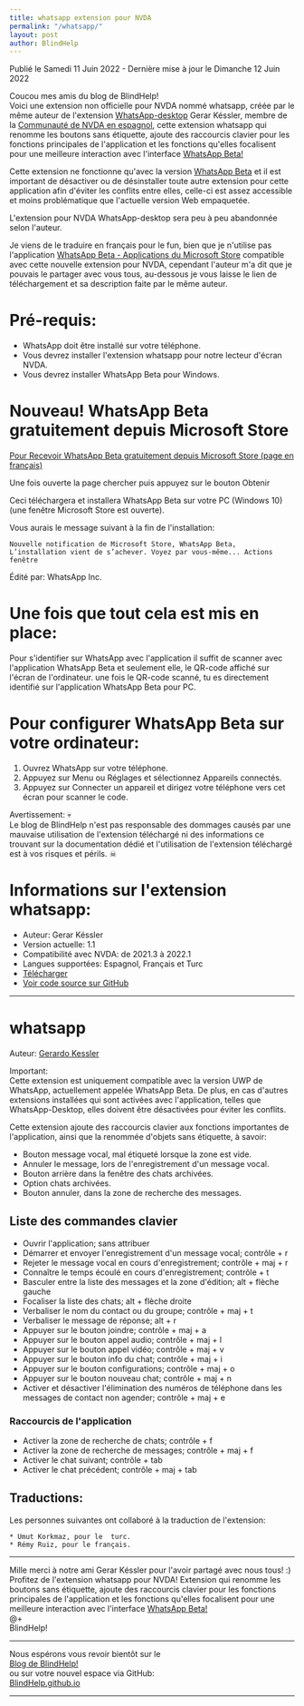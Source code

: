 ```yaml
---
title: whatsapp extension pour NVDA
permalink: "/whatsapp/"
layout: post
author: BlindHelp
---
```


<footer>Publié le Samedi 11 Juin 2022 - Dernière mise à jour le Dimanche 12 Juin 2022</footer>

Coucou mes amis du blog de BlindHelp!    
Voici une extension non officielle  pour NVDA nommé whatsapp, créée par le même auteur de l'extension [WhatsApp-desktop](https://blindhelp.github.io/WhatsApp-desktop/) Gerar Késsler, membre de la [Communauté de NVDA en espagnol](https://nvda.es/), cette extension whatsapp qui renomme les boutons sans étiquette, ajoute des raccourcis clavier pour les fonctions principales de l'application et les fonctions qu'elles focalisent pour une meilleure interaction avec l'interface [WhatsApp Beta!](https://www.microsoft.com/fr-fr/p/whatsapp-beta/9nbdxk71nk08)    

Cette extension ne fonctionne qu'avec la version [WhatsApp Beta](https://www.microsoft.com/fr-fr/p/whatsapp-beta/9nbdxk71nk08) et il est important de désactiver ou de désinstaller toute autre extension pour cette application afin d'éviter les conflits entre elles, celle-ci est assez accessible et moins problématique que l'actuelle version Web empaquetée.    

L'extension pour NVDA WhatsApp-desktop sera peu à peu abandonnée selon l'auteur.    

Je viens de le traduire en français pour le fun, bien que je n'utilise pas l'application [WhatsApp Beta - Applications du Microsoft Store](https://www.microsoft.com/fr-fr/p/whatsapp-beta/9nbdxk71nk08) compatible avec cette nouvelle extension pour NVDA, cependant l'auteur m'a dit que je pouvais le partager avec vous tous, au-dessous je vous laisse le lien de téléchargement et sa description faite par le même auteur.    

# Pré-requis: #

* WhatsApp doit être installé sur votre téléphone.
* Vous devrez installer  l'extension whatsapp pour notre lecteur d'écran NVDA.
* Vous devrez installer WhatsApp Beta pour Windows.

# Nouveau! WhatsApp Beta gratuitement depuis  Microsoft Store

[Pour Recevoir WhatsApp Beta gratuitement depuis  Microsoft Store (page en français)](https://www.microsoft.com/fr-fr/p/whatsapp-beta/9nbdxk71nk08)

Une fois ouverte la page chercher puis appuyez sur le bouton Obtenir

Ceci téléchargera et installera WhatsApp Beta sur votre PC (Windows 10) (une fenêtre Microsoft Store est ouverte).

Vous aurais le message suivant à la fin de l'installation:

`Nouvelle notification de Microsoft Store, WhatsApp Beta, L’installation vient de s’achever. Voyez par vous-même... Actions fenêtre`    

Édité par: WhatsApp Inc.


# Une fois que tout cela est mis en place: #

Pour s'identifier sur WhatsApp avec l'application il suffit de scanner avec l'application WhatsApp Beta et seulement elle, le QR-code affiché sur l'écran de l'ordinateur. une fois le QR-code scanné, tu es directement identifié sur l'application WhatsApp Beta pour PC.

# Pour configurer WhatsApp Beta sur votre ordinateur: #

1. Ouvrez WhatsApp sur votre téléphone.
2. Appuyez sur Menu ou Réglages et sélectionnez Appareils connectés.
3. Appuyez sur Connecter un appareil et dirigez votre téléphone vers cet écran pour scanner le code.

Avertissement: 💀  
Le blog de BlindHelp n'est pas responsable des dommages causés par une mauvaise utilisation de l'extension téléchargé ni des informations ce trouvant sur la documentation dédié et l'utilisation de l'extension téléchargé est à vos risques et périls. ☠  

# Informations sur l'extension whatsapp: #

* Auteur: <span lang="es">Gerar Késsler</span>
* Version actuelle: 1.1
* Compatibilité avec NVDA: de 2021.3 à 2022.1
* Langues supportées: Espagnol, Français et Turc
* [Télécharger](https://nvda.es/files/get.php?file=whatsapp)
* [Voir code source sur GitHub](https://github.com/GerardKessler/whatsapp)

---

# whatsapp

Auteur: [Gerardo Kessler](http://gera.ar)  

Important:  
Cette extension est uniquement compatible avec la version UWP de WhatsApp, actuellement appelée WhatsApp Beta. De plus, en cas d'autres extensions installées qui sont activées avec l'application, telles que WhatsApp-Desktop, elles doivent être désactivées pour éviter les conflits.

Cette extension ajoute des raccourcis clavier aux fonctions importantes de l'application, ainsi que la renommée d'objets sans étiquette, à savoir:

* Bouton message vocal, mal étiqueté lorsque la zone est vide.
* Annuler le message, lors de l'enregistrement d'un message vocal.
* Bouton arrière dans la fenêtre des chats archivées.
* Option chats archivées.
* Bouton annuler, dans la zone de recherche des messages.

## Liste des commandes clavier

* Ouvrir l'application; sans attribuer
* Démarrer et envoyer l'enregistrement d'un message vocal; contrôle + r
* Rejeter le message vocal en cours d'enregistrement; contrôle + maj + r
* Connaître le temps écoulé en cours d'enregistrement; contrôle + t
* Basculer entre la liste des messages et la zone d'édition; alt + flèche gauche
* Focaliser la liste des chats; alt + flèche droite
* Verbaliser le nom du contact ou du groupe; contrôle + maj + t
* Verbaliser le message de réponse; alt + r
* Appuyer sur le bouton joindre; contrôle + maj + a
* Appuyer sur le bouton appel audio; contrôle + maj + l
* Appuyer sur le bouton appel vidéo; contrôle + maj + v
* Appuyer sur le bouton info du chat; contrôle + maj + i
* Appuyer sur le bouton configurations; contrôle + maj + o
* Appuyer sur le bouton nouveau chat; contrôle + maj + n
* Activer et désactiver l'élimination des numéros de téléphone dans les messages de contact non agender; contrôle + maj + e

### Raccourcis de l'application

* Activer la zone de recherche de chats; contrôle + f
* Activer la zone de recherche de messages; contrôle + maj + f
* Activer le chat suivant; contrôle + tab
* Activer le chat précédent; contrôle + maj + tab

## Traductions:

Les personnes suivantes ont collaboré à la traduction de l'extension:

	* Umut Korkmaz, pour le  turc.  
	* Rémy Ruiz, pour le français.  

---

Mille merci à notre ami <span lang="es">Gerar Késsler</span> pour l'avoir partagé avec nous tous! :)    
Profitez de l'extension whatsapp pour NVDA! Extension qui renomme les boutons sans étiquette, ajoute des raccourcis clavier pour les fonctions principales de l'application et les fonctions qu'elles focalisent pour une meilleure interaction avec l'interface [WhatsApp Beta!](https://www.microsoft.com/fr-fr/p/whatsapp-beta/9nbdxk71nk08)    
@+    
BlindHelp!    

---

Nous espérons vous revoir bientôt sur le      
[Blog de BlindHelp!](http://blindhelp.blogspot.fr/)                    
ou sur  votre nouvel espace via GitHub:                     
[BlindHelp.github.io](https://blindhelp.github.io)                    

---
